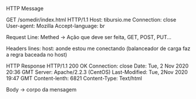 HTTP Message

GET /somedir/index.html HTTP/1.1
Host: tibursio.me
Connection: close
User-agent: Mozilla
Accept-language: br

Request Line:
Methed -> Ação que deve ser feita, GET, POST, PUT...

Headers lines:
host: aonde estou me conectando (balanceador de carga faz a regra baceada no host)


HTTP Response
HTTP/1.1 200 OK
Connection: close
Date: Tue, 2 Nov 2020 20:36 GMT
Server: Apache/2.2.3 (CentOS)
Last-Modified: Tue, 2Nov 2020 19:47 GMT
Content-lenth: 6821
Content-Type: Text/html

Body -> corpo da mensagem


